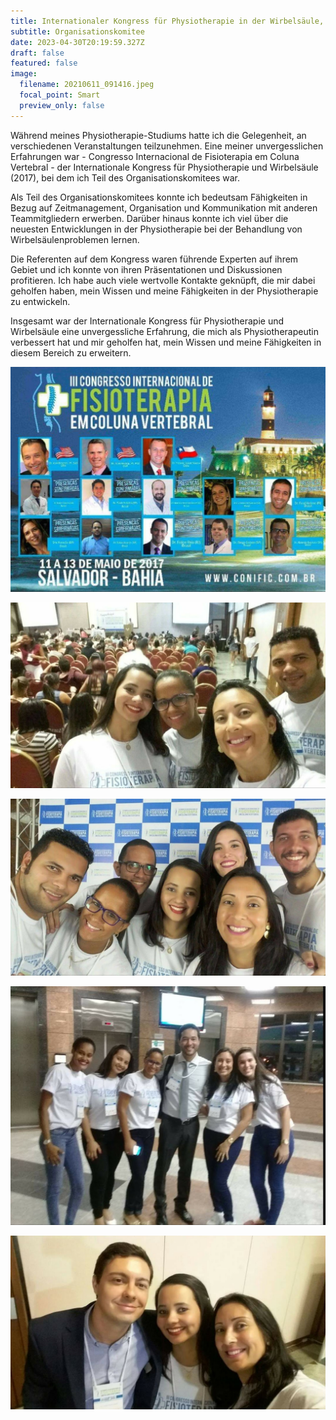 ```yaml
---
title: Internationaler Kongress für Physiotherapie in der Wirbelsäule, 2017
subtitle: Organisationskomitee
date: 2023-04-30T20:19:59.327Z
draft: false
featured: false
image:
  filename: 20210611_091416.jpeg
  focal_point: Smart
  preview_only: false
---
```

Während meines Physiotherapie-Studiums hatte ich die Gelegenheit, an verschiedenen Veranstaltungen teilzunehmen. Eine meiner unvergesslichen Erfahrungen war - Congresso Internacional de Fisioterapia em Coluna Vertebral - der Internationale Kongress für Physiotherapie und Wirbelsäule (2017), bei dem ich Teil des Organisationskomitees war.

Als Teil des Organisationskomitees konnte ich  bedeutsam Fähigkeiten in Bezug auf Zeitmanagement, Organisation und Kommunikation mit anderen Teammitgliedern erwerben. Darüber hinaus konnte ich viel über die neuesten Entwicklungen in der Physiotherapie bei der Behandlung von Wirbelsäulenproblemen lernen.

Die Referenten auf dem Kongress waren führende Experten auf ihrem Gebiet und ich konnte von ihren Präsentationen und Diskussionen profitieren. Ich habe auch viele wertvolle Kontakte geknüpft, die mir dabei geholfen haben, mein Wissen und meine Fähigkeiten in der Physiotherapie zu entwickeln.

Insgesamt war der Internationale Kongress für Physiotherapie und Wirbelsäule eine unvergessliche Erfahrung, die mich als Physiotherapeutin verbessert hat und mir geholfen hat, mein Wissen und meine Fähigkeiten in diesem Bereich zu erweitern.

![](folder.jpeg)

![](20210611_091435.jpeg)

![](20210611_091416.jpeg)

![](20210611_091345.jpeg)

![](20210611_091608.jpeg)